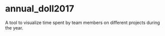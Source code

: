 # annual_doll2017
A tool to visualize time spent by team members on different projects during the year.
